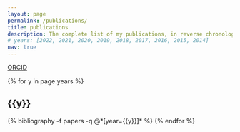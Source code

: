 ```yaml
---
layout: page
permalink: /publications/
title: publications
description: The complete list of my publications, in reverse chronological order
# years: [2022, 2021, 2020, 2019, 2018, 2017, 2016, 2015, 2014]
nav: true
---
```


[ORCID](https://orcid.org/0000-0001-8211-8608)

<div class="publications">

{% for y in page.years %}
  <h2 class="year">{{y}}</h2>
  {% bibliography -f papers -q @*[year={{y}}]* %}
{% endfor %}

</div>
